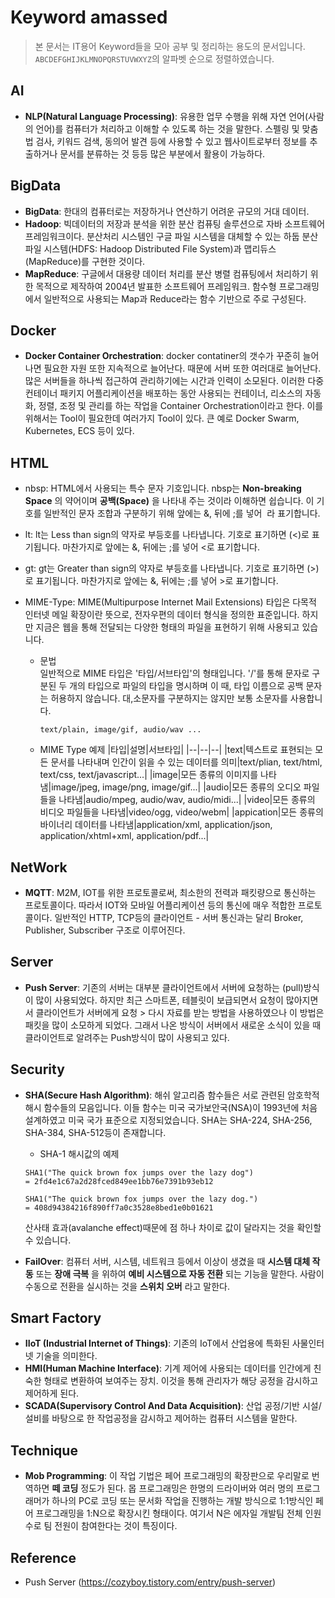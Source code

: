 Keyword amassed
==
> 본 문서는 IT용어 Keyword들을 모아 공부 및 정리하는 용도의 문서입니다.  
> `ABCDEFGHIJKLMNOPQRSTUVWXYZ`의 알파벳 순으로 정렬하였습니다. 

AI
--

- __NLP(Natural Language Processing)__: 유용한 업무 수행을 위해 자연 언어(사람의 언어)를 컴퓨터가 처리하고 이해할 수 있도록 하는 것을 말한다. 스펠링 및 맞춤법 검사, 키워드 검색, 동의어 발견 등에 사용할 수 있고 웹사이트로부터 정보를 추출하거나 문서를 분류하는 것 등등 많은 부분에서 활용이 가능하다.

BigData
--

- __BigData__: 한대의 컴퓨터로는 저장하거나 연산하기 어려운 규모의 거대 데이터.
- __Hadoop__: 빅데이터의 저장과 분석을 위한 분산 컴퓨팅 솔루션으로 자바 소프트웨어 프레임워크이다. 분산처리 시스템인 구글 파일 시스템을 대체할 수 있는 하둡 분산 파일 시스템(HDFS: Hadoop Distributed File System)과 맵리듀스(MapReduce)를 구현한 것이다.
- __MapReduce__: 구글에서 대용량 데이터 처리를 분산 병렬 컴퓨팅에서 처리하기 위한 목적으로 제작하여 2004년 발표한 소프트웨어 프레임워크. 함수형 프로그래밍에서 일반적으로 사용되는 Map과 Reduce라는 함수 기반으로 주로 구성된다.

Docker
--

- __Docker Container Orchestration__: docker contatiner의 갯수가 꾸준히 늘어나면 필요한 자원 또한 지속적으로 늘어난다. 때문에 서버 또한 여러대로 늘어난다. 많은 서버들을 하나씩 접근하여 관리하기에는 시간과 인력이 소모된다. 이러한 다중 컨테이너 패키지 어플리케이션을 배포하는 동안 사용되는 컨테이너, 리소스의 자동화, 정렬, 조정 및 관리를 하는 작업을 Container Orchestration이라고 한다. 이를 위해서는 Tool이 필요한데 여러가지 Tool이 있다. 큰 예로 Docker Swarm, Kubernetes, ECS 등이 있다.

HTML
-- 

- nbsp: HTML에서 사용되는 특수 문자 기호입니다. nbsp는 __Non-breaking Space__ 의 약어이며 __공백(Space)__ 을 나타내 주는 것이라 이해하면 쉽습니다. 이 기호를 일반적인 문자 조합과 구분하기 위해 앞에는 &, 뒤에 ;를 넣어 &nbsp;라 표기합니다. 

- lt: lt는 Less than sign의 약자로 부등호를 나타냅니다. 기호로 표기하면 (<)로 표기됩니다. 마찬가지로 앞에는 &, 뒤에는 ;를 넣어 &lt;로 표기합니다. 

- gt: gt는 Greater than sign의 약자로 부등호를 나타냅니다. 기호로 표기하면 (>)로 표기됩니다. 마찬가지로 앞에는 &, 뒤에는 ;를 넣어 &gt;로 표기합니다. 

- MIME-Type: MIME(Multipurpose Internet Mail Extensions) 타입은 다목적 인터넷 메일 확장이란 뜻으로, 전자우편의 데이터 형식을 정의한 표준입니다. 하지만 지금은 웹을 통해 전달되는 다양한 형태의 파일을 표현하기 위해 사용되고 있습니다. 

    - 문법  
        일반적으로 MIME 타입은 '타입/서브타입'의 형태입니다. '/'를 통해 문자로 구분된 두 개의 타입으로 파일의 타입을 명시하며 이 때, 타입 이름으로 공백 문자는 허용하지 않습니다. 대,소문자를 구분하지는 않지만 보통 소문자를 사용합니다.
        ```
        text/plain, image/gif, audio/wav ...
        ```
    - MIME Type 예제
        |타입|설명|서브타입|
        |--|--|--|
        |text|텍스트로 표현되는 모든 문서를 나타내며 인간이 읽을 수 있는 데이터를 의미|text/plian, text/html, text/css, text/javascript...|
        |image|모든 종류의 이미지를 나타냄|image/jpeg, image/png, image/gif...|
        |audio|모든 종류의 오디오 파일들을 나타냄|audio/mpeg, audio/wav, audio/midi...|
        |video|모든 종류의 비디오 파일들을 나타냄|video/ogg, video/webm|
        |appication|모든 종류의 바이너리 데이터를 나타냄|application/xml, application/json, application/xhtml+xml, application/pdf...|

NetWork
--

- __MQTT__: M2M, IOT를 위한 프로토콜로써, 최소한의 전력과 패킷량으로 통신하는 프로토콜이다. 따라서 IOT와 모바일 어플리케이션 등의 통신에 매우 적합한 프로토콜이다. 일반적인 HTTP, TCP등의 클라이언트 - 서버 통신과는 달리 Broker, Publisher, Subscriber 구조로 이루어진다. 

Server 
--

- __Push Server__: 기존의 서버는 대부분 클라이언트에서 서버에 요청하는 (pull)방식이 많이 사용되었다. 하지만 최근 스마트폰, 테블릿이 보급되면서 요청이 많아지면서 클라이언트가 서버에게 요청 > 다시 자료를 받는 방법을 사용하였으나 이 방법은 패킷을 많이 소모하게 되었다. 그래서 나온 방식이 서버에서 새로운 소식이 있을 때 클라이언트로 알려주는 Push방식이 많이 사용되고 있다.

Security
--

- __SHA(Secure Hash Algorithm)__: 해쉬 알고리즘 함수들은 서로 관련된 암호학적 해시 함수들의 모음입니다. 이들 함수는 미국 국가보안국(NSA)이 1993년에 처음 설계하였고 미국 국가 표준으로 지정되었습니다. SHA는 SHA-224, SHA-256, SHA-384, SHA-512등이 존재합니다. 


    - SHA-1 해시값의 예제
    ```
    SHA1("The quick brown fox jumps over the lazy dog")
    = 2fd4e1c67a2d28fced849ee1bb76e7391b93eb12
    ```

    ```
    SHA1("The quick brown fox jumps over the lazy dog.")
    = 408d94384216f890ff7a0c3528e8bed1e0b01621
    ``` 
    산사태 효과(avalanche effect)때문에 점 하나 차이로 값이 달라지는 것을 확인할 수 있습니다. 

- __FailOver__: 컴퓨터 서버, 시스템, 네트워크 등에서 이상이 생겼을 때 __시스템 대체 작동__ 또는 __장애 극복__ 을 위하여 __예비 시스템으로 자동 전환__ 되는 기능을 말한다. 사람이 수동으로 전환을 실시하는 것을 __스위치 오버__ 라고 말한다. 

Smart Factory
--
- __IIoT (Industrial Internet of Things)__: 기존의 IoT에서 산업용에 특화된 사물인터넷 기술을 의미한다. 
- __HMI(Human Machine Interface)__: 기계 제어에 사용되는 데이터를 인간에게 친숙한 형태로 변환하여 보여주는 장치. 이것을 통해 관리자가 해당 공정을 감시하고 제어하게 된다.
- __SCADA(Supervisory Control And Data Acquisition)__: 산업 공정/기반 시설/설비를 바탕으로 한 작업공정을 감시하고 제어하는 컴퓨터 시스템을 말한다.

Technique
--

- __Mob Programming__: 이 작업 기법은 페어 프로그래밍의 확장판으로 우리말로 번역하면 __떼 코딩__ 정도가 된다. 몹 프로그래밍은 한명의 드라이버와 여러 명의 프로그래머가 하나의 PC로 코딩 또는 문서화 작업을 진행하는 개발 방식으로 1:1방식인 페어 프로그래밍을 1:N으로 확장시킨 형태이다. 여기서 N은 에자일 개발팀 전체 인원수로 팀 전원이 참여한다는 것이 특징이다.

Reference
--

- Push Server (https://cozyboy.tistory.com/entry/push-server)